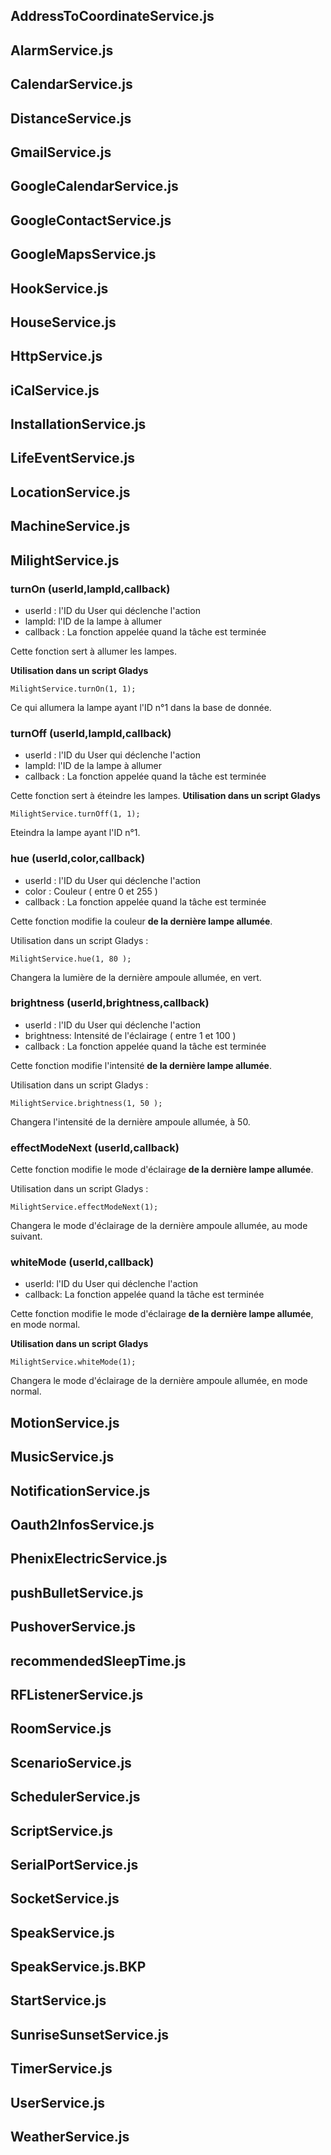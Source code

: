 ## AddressToCoordinateService.js 
## AlarmService.js 
## CalendarService.js 
## DistanceService.js 
## GmailService.js 
## GoogleCalendarService.js 
## GoogleContactService.js 
## GoogleMapsService.js 
## HookService.js 
## HouseService.js 
## HttpService.js
## iCalService.js 
## InstallationService.js
## LifeEventService.js
## LocationService.js
## MachineService.js
## MilightService.js



### turnOn (userId,lampId,callback)

* userId : l'ID du User qui déclenche l'action
* lampId: l'ID de la lampe à allumer
* callback : La fonction appelée quand la tâche est terminée

Cette fonction sert à allumer les lampes.

**Utilisation dans un script Gladys**

```
MilightService.turnOn(1, 1);
```

Ce qui allumera la lampe ayant l'ID n°1 dans la base de donnée.


### turnOff (userId,lampId,callback) 

* userId : l'ID du User qui déclenche l'action
* lampId: l'ID de la lampe à allumer
* callback : La fonction appelée quand la tâche est terminée

Cette fonction sert à éteindre les lampes.
**Utilisation dans un script Gladys**

```
MilightService.turnOff(1, 1);
```

Eteindra la lampe ayant l'ID n°1.


### hue (userId,color,callback)

* userId : l'ID du User qui déclenche l'action
* color : Couleur ( entre 0 et 255 )
* callback : La fonction appelée quand la tâche est terminée

Cette fonction modifie la couleur **de la dernière lampe allumée**. 

Utilisation dans un script Gladys :

```
MilightService.hue(1, 80 );
```
Changera la lumière de la dernière ampoule allumée, en vert.


### brightness (userId,brightness,callback)

* userId : l'ID du User qui déclenche l'action
* brightness: Intensité de l'éclairage ( entre 1 et 100 )
* callback : La fonction appelée quand la tâche est terminée

Cette fonction modifie l'intensité **de la dernière lampe allumée**. 

Utilisation dans un script Gladys :

```
MilightService.brightness(1, 50 );
```

Changera l'intensité de la dernière ampoule allumée, à 50.


### effectModeNext (userId,callback)

Cette fonction modifie le mode d'éclairage **de la dernière lampe allumée**. 

Utilisation dans un script Gladys :

```
MilightService.effectModeNext(1);
```

Changera le mode d'éclairage de la dernière ampoule allumée, au mode suivant.


### whiteMode (userId,callback)
* userId: l'ID du User qui déclenche l'action
* callback: La fonction appelée quand la tâche est terminée

Cette fonction modifie le mode d'éclairage **de la dernière lampe allumée**, en mode normal.


**Utilisation dans un script Gladys**

```
MilightService.whiteMode(1);
```
Changera le mode d'éclairage de la dernière ampoule allumée, en mode normal.

## MotionService.js
## MusicService.js
## NotificationService.js
## Oauth2InfosService.js
## PhenixElectricService.js
## pushBulletService.js
## PushoverService.js 
## recommendedSleepTime.js
## RFListenerService.js
## RoomService.js
## ScenarioService.js 
## SchedulerService.js 
## ScriptService.js
## SerialPortService.js
## SocketService.js
## SpeakService.js
## SpeakService.js.BKP
## StartService.js
## SunriseSunsetService.js
## TimerService.js
## UserService.js
## WeatherService.js